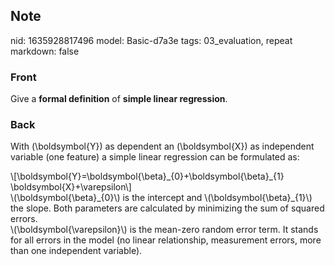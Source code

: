 ## Note
nid: 1635928817496
model: Basic-d7a3e
tags: 03_evaluation, repeat
markdown: false

### Front
Give a <b>formal definition</b> of <b>simple linear regression</b>.

### Back
With \(\boldsymbol{Y}\) as dependent an \(\boldsymbol{X}\) as independent variable (one feature) a simple linear regression can be formulated as:<div>
</div><div>\[\boldsymbol{Y}=\boldsymbol{\beta}_{0}+\boldsymbol{\beta}_{1} \boldsymbol{X}+\varepsilon\]</div><div>
</div><div>\(\boldsymbol{\beta}_{0}\) is the intercept and \(\boldsymbol{\beta}_{1}\) the slope. Both parameters are calculated by minimizing the sum of squared errors.
</div><div>
</div><div>\(\boldsymbol{\varepsilon}\) is the mean-zero random error term. It stands for all errors in the model (no linear relationship, measurement errors, more than one independent variable).</div>
